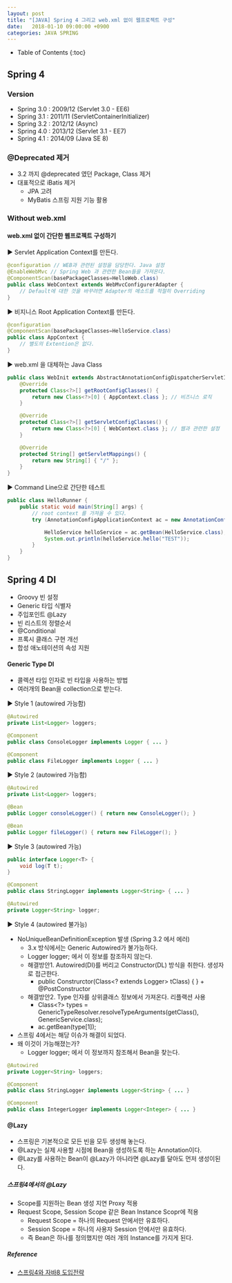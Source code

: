 ```yaml
---
layout: post
title: "[JAVA] Spring 4 그리고 web.xml 없이 웹프로젝트 구성"
date:   2018-01-10 09:00:00 +0900
categories: JAVA SPRING
---
```


* Table of Contents
{:toc}

## Spring 4

### Version
 - Spring 3.0 : 2009/12 (Servlet 3.0 - EE6)
 - Spring 3.1 : 2011/11 (ServletContainerInitializer)
 - Spring 3.2 : 2012/12 (Async)
 - Spring 4.0 : 2013/12 (Servlet 3.1 - EE7)
 - Spring 4.1 : 2014/09 (Java SE 8)

### @Deprecated 제거
 - 3.2 까지 @deprecated 였던 Package, Class 제거
 - 대표적으로 iBatis 제거
    - JPA 고려
    - MyBatis 스프링 지원 기능 활용

### Without web.xml

#### web.xml 없이 간단한 웹프로젝트 구성하기

▶ Servlet Application Context를 만든다.
~~~java
@configuration // WEB과 관련된 설정을 담당한다. Java 설정
@EnableWebMvc // Spring Web 과 관련한 Bean들을 가져온다.
@ComponentScan(basePackageClasses=HelloWeb.class)
public class WebContext extends WebMvcConfigurerAdapter {
    // Default에 대한 것을 바꾸려면 Adapter의 메소드를 적절히 Overriding
}
~~~

▶ 비지니스 Root Application Context를 만든다.
~~~java
@configuration 
@ComponentScan(basePackageClasses=HelloService.class)
public class AppContext {
    // 별도의 Extention은 없다.
}
~~~

▶ web.xml 을 대체하는 Java Class
~~~java
public class WebInit extends AbstractAnnotationConfigDispatcherServletInitializer {
    @Override
    protected Class<?>[] getRootConfigClasses() {
        return new Class<?>[0] { AppContext.class }; // 비즈니스 로직
    }

    @Override
    protected Class<?>[] getServletConfigClasses() {
        return new Class<?>[0] { WebContext.class }; // 웹과 관련한 설정
    }

    @Override
    protected String[] getServletMappings() {
        return new String[] { "/" };
    }
}
~~~

▶ Command Line으로 간단한 테스트
~~~java
public class HelloRunner {
    public static void main(String[] args) {
        // root context 를 가져올 수 있다.
        try (AnnotationConfigApplicationContext ac = new AnnotationConfigApplicationContext(AppContext.class) {

            HelloService helloService = ac.getBean(HelloService.class);
            System.out.println(helloService.hello("TEST"));
        }
    }
}
~~~
 
## Spring 4 DI
 - Groovy 빈 설정
 - Generic 타입 식별자
 - 주입포인트 @Lazy
 - 빈 리스트의 정렬순서
 - @Conditional
 - 프록시 클래스 구현 개선
 - 합성 애노테이션의 속성 지원

#### Generic Type DI
 - 콜렉션 타입 인자로 빈 타입을 사용하는 방법
 - 여러개의 Bean을 collection으로 받는다.

▶ Style 1 (autowired 가능함)
~~~java
@Autowired
private List<Logger> loggers;

@Component
public class ConsoleLogger implements Logger { ... }

@Component
public class FileLogger implements Logger { ... }
~~~

▶ Style 2 (autowired 가능함)
~~~java
@Autowired
private List<Logger> loggers;

@Bean
public Logger consoleLogger() { return new ConsoleLogger(); }

@Bean
public Logger fileLogger() { return new FileLogger(); }
~~~

▶ Style 3 (autowired 가능)
~~~java
public interface Logger<T> {
    void log(T t);
}

@Component
public class StringLogger implements Logger<String> { ... }

@Autowired
private Logger<String> logger; 
~~~

▶ Style 4 (autowired 불가능)
 - NoUniqueBeanDefinitionException 발생 (Spring 3.2 에서 에러)
    - 3.x 방식에서는 Generic Autowired가 불가능하다. 
    - Logger<String> logger; 에서 <String> 이 정보를 참조하지 않는다.
    - 해결방안1. Autowired(DI)를 버리고 Constructor(DL) 방식을 취한다. 생성자로 접근한다.
        - public Construrctor(Class<? extends Logger<T>> tClass) { } + @PostConstructor
    - 해결방안2. Type 인자를 상위클래스 정보에서 가져온다. 리플랙션 사용
        - Class<?> types = GenericTypeResolver.resolveTypeArguments(getClass(), GenericService.class);
        - ac.getBean(type[1]);
 - 스프링 4에서는 해당 이슈가 해결이 되었다.
 - 왜 이것이 가능해졌는가?
    - Logger<String> logger; 에서 <String> 이 정보까지 참조해서 Bean을 찾는다.
~~~java
@Autowired
private Logger<String> loggers;

@Component
public class StringLogger implements Logger<String> { ... }

@Component
public class IntegerLogger implements Logger<Integer> { ... }
~~~

#### @Lazy
 - 스프링은 기본적으로 모든 빈을 모두 생성해 놓는다.
 - @Lazy는 실제 사용할 시점에 Bean을 생성하도록 하는 Annotation이다.
 - @Lazy를 사용하는 Bean이 @Lazy가 아니라면 @Lazy를 달아도 먼저 생성이된다.

##### 스프링4에서의 @Lazy  
 - Scope를 지원하는 Bean 생성 지연 Proxy 적용
 - Request Scope, Session Scope 같은 Bean Instance Scopr에 적용
    - Request Scope = 하나의 Request 안에서만 유효하다.
    - Session Scope = 하나의 사용자 Session 안에서만 유효하다.
    - 즉 Bean은 하나를 정의했지만 여러 개의 Instance를 가지게 된다.
 
##### Reference
 - [스프링4와 자바8 도입전략](http://olc.kr/course/course_online_view.jsp?id=437)
